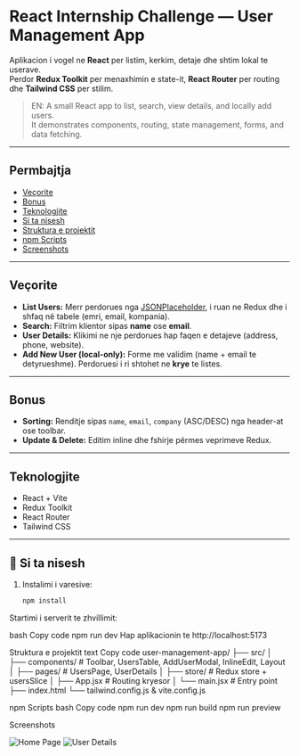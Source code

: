 # React Internship Challenge — User Management App

Aplikacion i vogel ne **React** per listim, kerkim, detaje dhe shtim lokal te userave.  
Perdor **Redux Toolkit** per menaxhimin e state-it, **React Router** per routing dhe **Tailwind CSS** per stilim.

> EN: A small React app to list, search, view details, and locally add users.  
> It demonstrates components, routing, state management, forms, and data fetching.

---

<a id="permbajtja"></a>
## Permbajtja
- [Veçorite](#vecorite)
- [Bonus](#bonus)
- [Teknologjite](#teknologjite)
- [Si ta nisesh](#si-ta-nisesh)
- [Struktura e projektit](#struktura-e-projektit)
- [npm Scripts](#npm-scripts)
- [Screenshots](#screenshots)

---

<a id="vecorite"></a>
## Veçorite
- **List Users:** Merr perdorues nga [JSONPlaceholder](https://jsonplaceholder.typicode.com/users), i ruan ne Redux dhe i shfaq në tabele (emri, email, kompania).
- **Search:** Filtrim klientor sipas **name** ose **email**.
- **User Details:** Klikimi ne nje perdorues hap faqen e detajeve (address, phone, website).
- **Add New User (local-only):** Forme me validim (name + email te detyrueshme). Perdoruesi i ri shtohet ne **krye** te listes.

---

<a id="bonus"></a>
## Bonus
- **Sorting:** Renditje sipas `name`, `email`, `company` (ASC/DESC) nga header-at ose toolbar.
- **Update & Delete:** Editim inline dhe fshirje përmes veprimeve Redux.

---

<a id="teknologjite"></a>
## Teknologjite
- React + Vite  
- Redux Toolkit  
- React Router  
- Tailwind CSS  

---

<a id="si-ta-nisesh"></a>
## 🚀 Si ta nisesh
1. Instalimi i varesive:
   ```bash
   npm install
Startimi i serverit te zhvillimit:

bash
Copy code
npm run dev
Hap aplikacionin te http://localhost:5173

<a id="struktura-e-projektit"></a>

Struktura e projektit
text
Copy code
user-management-app/
├── src/
│   ├── components/    # Toolbar, UsersTable, AddUserModal, InlineEdit, Layout
│   ├── pages/         # UsersPage, UserDetails
│   ├── store/         # Redux store + usersSlice
│   ├── App.jsx        # Routing kryesor
│   └── main.jsx       # Entry point
├── index.html
└── tailwind.config.js & vite.config.js
<a id="npm-scripts"></a>

npm Scripts
bash
Copy code
npm run dev
npm run build
npm run preview
<a id="screenshots"></a>

Screenshots

![Home Page](/src/screenshots/home-page.png)
![User Details](/src/screenshots/user-details.png)



